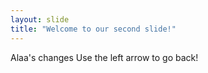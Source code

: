 ```yaml
---
layout: slide
title: "Welcome to our second slide!"
---
```

Alaa's changes
Use the left arrow to go back!
